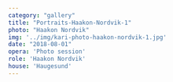 ```yaml
---
category: "gallery"
title: "Portraits-Haakon-Nordvik-1"
photo: "Haakon Nordvik"
img: '../img/kari-photo-haakon-nordvik-1.jpg'
date: "2018-08-01"
opera: 'Photo session'
role: 'Haakon Nordvik'
house: 'Haugesund'
---
```

